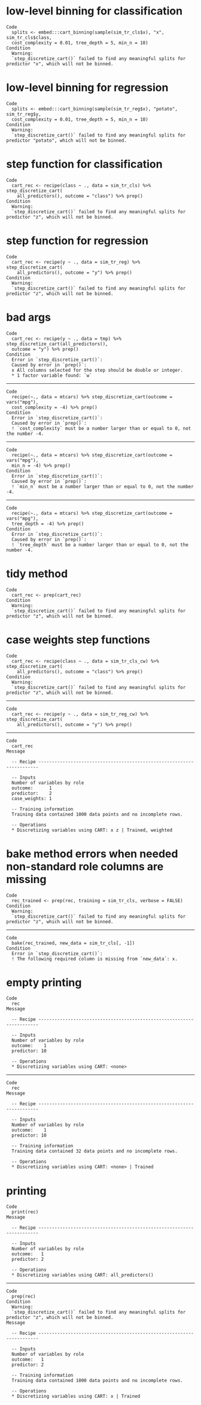 # low-level binning for classification

    Code
      splits <- embed:::cart_binning(sample(sim_tr_cls$x), "x", sim_tr_cls$class,
      cost_complexity = 0.01, tree_depth = 5, min_n = 10)
    Condition
      Warning:
      `step_discretize_cart()` failed to find any meaningful splits for predictor "x", which will not be binned.

# low-level binning for regression

    Code
      splits <- embed:::cart_binning(sample(sim_tr_reg$x), "potato", sim_tr_reg$y,
      cost_complexity = 0.01, tree_depth = 5, min_n = 10)
    Condition
      Warning:
      `step_discretize_cart()` failed to find any meaningful splits for predictor "potato", which will not be binned.

# step function for classification

    Code
      cart_rec <- recipe(class ~ ., data = sim_tr_cls) %>% step_discretize_cart(
        all_predictors(), outcome = "class") %>% prep()
    Condition
      Warning:
      `step_discretize_cart()` failed to find any meaningful splits for predictor "z", which will not be binned.

# step function for regression

    Code
      cart_rec <- recipe(y ~ ., data = sim_tr_reg) %>% step_discretize_cart(
        all_predictors(), outcome = "y") %>% prep()
    Condition
      Warning:
      `step_discretize_cart()` failed to find any meaningful splits for predictor "z", which will not be binned.

# bad args

    Code
      cart_rec <- recipe(y ~ ., data = tmp) %>% step_discretize_cart(all_predictors(),
      outcome = "y") %>% prep()
    Condition
      Error in `step_discretize_cart()`:
      Caused by error in `prep()`:
      x All columns selected for the step should be double or integer.
      * 1 factor variable found: `w`

---

    Code
      recipe(~., data = mtcars) %>% step_discretize_cart(outcome = vars("mpg"),
      cost_complexity = -4) %>% prep()
    Condition
      Error in `step_discretize_cart()`:
      Caused by error in `prep()`:
      ! `cost_complexity` must be a number larger than or equal to 0, not the number -4.

---

    Code
      recipe(~., data = mtcars) %>% step_discretize_cart(outcome = vars("mpg"),
      min_n = -4) %>% prep()
    Condition
      Error in `step_discretize_cart()`:
      Caused by error in `prep()`:
      ! `min_n` must be a number larger than or equal to 0, not the number -4.

---

    Code
      recipe(~., data = mtcars) %>% step_discretize_cart(outcome = vars("mpg"),
      tree_depth = -4) %>% prep()
    Condition
      Error in `step_discretize_cart()`:
      Caused by error in `prep()`:
      ! `tree_depth` must be a number larger than or equal to 0, not the number -4.

# tidy method

    Code
      cart_rec <- prep(cart_rec)
    Condition
      Warning:
      `step_discretize_cart()` failed to find any meaningful splits for predictor "z", which will not be binned.

# case weights step functions

    Code
      cart_rec <- recipe(class ~ ., data = sim_tr_cls_cw) %>% step_discretize_cart(
        all_predictors(), outcome = "class") %>% prep()
    Condition
      Warning:
      `step_discretize_cart()` failed to find any meaningful splits for predictor "z", which will not be binned.

---

    Code
      cart_rec <- recipe(y ~ ., data = sim_tr_reg_cw) %>% step_discretize_cart(
        all_predictors(), outcome = "y") %>% prep()

---

    Code
      cart_rec
    Message
      
      -- Recipe ----------------------------------------------------------------------
      
      -- Inputs 
      Number of variables by role
      outcome:      1
      predictor:    2
      case_weights: 1
      
      -- Training information 
      Training data contained 1000 data points and no incomplete rows.
      
      -- Operations 
      * Discretizing variables using CART: x z | Trained, weighted

# bake method errors when needed non-standard role columns are missing

    Code
      rec_trained <- prep(rec, training = sim_tr_cls, verbose = FALSE)
    Condition
      Warning:
      `step_discretize_cart()` failed to find any meaningful splits for predictor "z", which will not be binned.

---

    Code
      bake(rec_trained, new_data = sim_tr_cls[, -1])
    Condition
      Error in `step_discretize_cart()`:
      ! The following required column is missing from `new_data`: x.

# empty printing

    Code
      rec
    Message
      
      -- Recipe ----------------------------------------------------------------------
      
      -- Inputs 
      Number of variables by role
      outcome:    1
      predictor: 10
      
      -- Operations 
      * Discretizing variables using CART: <none>

---

    Code
      rec
    Message
      
      -- Recipe ----------------------------------------------------------------------
      
      -- Inputs 
      Number of variables by role
      outcome:    1
      predictor: 10
      
      -- Training information 
      Training data contained 32 data points and no incomplete rows.
      
      -- Operations 
      * Discretizing variables using CART: <none> | Trained

# printing

    Code
      print(rec)
    Message
      
      -- Recipe ----------------------------------------------------------------------
      
      -- Inputs 
      Number of variables by role
      outcome:   1
      predictor: 2
      
      -- Operations 
      * Discretizing variables using CART: all_predictors()

---

    Code
      prep(rec)
    Condition
      Warning:
      `step_discretize_cart()` failed to find any meaningful splits for predictor "z", which will not be binned.
    Message
      
      -- Recipe ----------------------------------------------------------------------
      
      -- Inputs 
      Number of variables by role
      outcome:   1
      predictor: 2
      
      -- Training information 
      Training data contained 1000 data points and no incomplete rows.
      
      -- Operations 
      * Discretizing variables using CART: x | Trained

